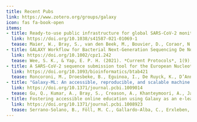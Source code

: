 ```yaml
---
title: Recent Pubs
link: https://www.zotero.org/groups/galaxy
icon: fas fa-book-open
items:
- title: Ready-to-use public infrastructure for global SARS-CoV-2 monitoring
  link: https://doi.org/10.1038/s41587-021-01069-1
  tease: Maier, W., Bray, S., van den Beek, M., Bouvier, D., Coraor, N., Miladi, M., Singh, B., De Argila, J. R., Baker, D., Roach, N., Gladman, S., Coppens, F., Martin, D. P., Lonie, A., Grüning, B., Kosakovsky Pond, S. L., & Nekrutenko, A. (2021). *Nature Biotechnology*, 1–2.
- title: GALAXY Workflow for Bacterial Next-Generation Sequencing De Novo Assembly and Annotation
  link: https://doi.org/10.1002/cpz1.242
  tease: Wee, S. K., & Yap, E. P. H. (2021). *Current Protocols*, 1(9), e242.
- title: A SARS-CoV-2 sequence submission tool for the European Nucleotide Archive
  link: https://doi.org/10.1093/bioinformatics/btab421
  tease: Roncoroni, M., Droesbeke, B., Eguinoa, I., De Ruyck, K., D’Anna, F., Yusuf, D., Grüning, B., Backofen, R., &amp; Coppens, F. (2021). *Bioinformatics*, btab421.
- title: "Galaxy-ML: An accessible, reproducible, and scalable machine learning toolkit for biomedicine"
  link: https://doi.org/10.1371/journal.pcbi.1009014
  tease: Gu, Q., Kumar, A., Bray, S., Creason, A., Khanteymoori, A., Jalili, V., Grüning, B., &amp; Goecks, J. (2021). *PLOS Computational Biology*, 17(6), e1009014.
- title: Fostering accessible online education using Galaxy as an e-learning platform
  link: https://doi.org/10.1371/journal.pcbi.1008923
  tease: Serrano-Solano, B., Föll, M. C., Gallardo-Alba, C., Erxleben, A., Rasche, H., Hiltemann, S., Fahrner, M., Dunning, M. J., Schulz, M. H., Scholtz, B., Clements, D., Nekrutenko, A., Batut, B., &amp; Grüning, B. A. (2021). *PLOS Computational Biology*, 17(5), e1008923.
---
```


